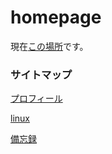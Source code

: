 # homepage
現在[この場所](https://bananagikoh.github.io/homepage/)です。

### サイトマップ

[プロフィール](pages/mastodon-use/profile.md)

[linux](pages/linux/index.md)

[備忘録](pages/etc/bibouroku.md)
